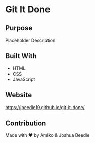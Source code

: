 # Git It Done

## Purpose
Placeholder Description

## Built With
* HTML
* CSS
* JavaScript

## Website
https://jbeedle19.github.io/git-it-done/

## Contribution
Made with ❤️ by Amiko & Joshua Beedle
